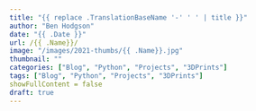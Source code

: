 ```yaml
---
title: "{{ replace .TranslationBaseName '-' ' ' | title }}"
author: "Ben Hodgson"
date: "{{ .Date }}"
url: /{{ .Name}}/
image: "/images/2021-thumbs/{{ .Name}}.jpg"
thumbnail: ""
categories: ["Blog", "Python", "Projects", "3DPrints"]
tags: ["Blog", "Python", "Projects", "3DPrints"]
showFullContent = false
draft: true
---
```

<!--more-->
